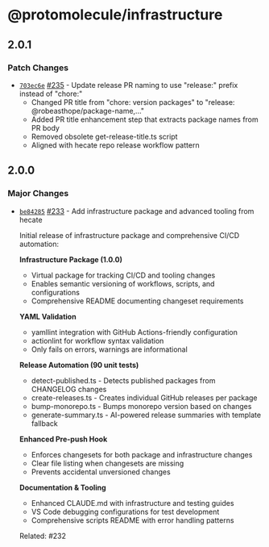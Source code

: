 # @protomolecule/infrastructure

## 2.0.1

### Patch Changes

- [`703ec6e`](https://github.com/RobEasthope/protomolecule/commit/703ec6e150c8c88154494662e34b2806dd1a9aac) [#235](https://github.com/RobEasthope/protomolecule/pull/235) - Update release PR naming to use "release:" prefix instead of "chore:"
  - Changed PR title from "chore: version packages" to "release: @robeasthope/package-name,..."
  - Added PR title enhancement step that extracts package names from PR body
  - Removed obsolete get-release-title.ts script
  - Aligned with hecate repo release workflow pattern

## 2.0.0

### Major Changes

- [`be84285`](https://github.com/RobEasthope/protomolecule/commit/be8428580f6348560835d666bf3e29d8795844f7) [#233](https://github.com/RobEasthope/protomolecule/pull/233) - Add infrastructure package and advanced tooling from hecate

  Initial release of infrastructure package and comprehensive CI/CD automation:

  **Infrastructure Package (1.0.0)**
  - Virtual package for tracking CI/CD and tooling changes
  - Enables semantic versioning of workflows, scripts, and configurations
  - Comprehensive README documenting changeset requirements

  **YAML Validation**
  - yamllint integration with GitHub Actions-friendly configuration
  - actionlint for workflow syntax validation
  - Only fails on errors, warnings are informational

  **Release Automation (90 unit tests)**
  - detect-published.ts - Detects published packages from CHANGELOG changes
  - create-releases.ts - Creates individual GitHub releases per package
  - bump-monorepo.ts - Bumps monorepo version based on changes
  - generate-summary.ts - AI-powered release summaries with template fallback

  **Enhanced Pre-push Hook**
  - Enforces changesets for both package and infrastructure changes
  - Clear file listing when changesets are missing
  - Prevents accidental unversioned changes

  **Documentation & Tooling**
  - Enhanced CLAUDE.md with infrastructure and testing guides
  - VS Code debugging configurations for test development
  - Comprehensive scripts README with error handling patterns

  Related: #232
